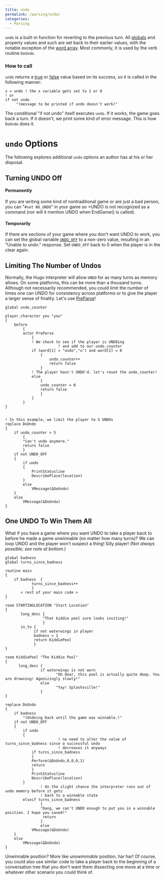 ```yaml
---
title: undo
permalink: /parsing/undo/
categories: 
  - Parsing
---
```


`undo` is a built-in function for reverting to the previous turn. All
[globals](basics/global/) and property values and such are set back
to their earlier values, with the notable exception of the
[word array](basics/word-array/). Most commonly, it is used by the verb
routine `DoUndo`.

### How to call

`undo` returns a [true](definitions/true/) or [false](definitions/false)
value based on its success, so it is called in the following manner:

    x = undo ! the x variable gets set to 1 or 0
    ! or
    if not undo
         "(message to be printed if undo doesn't work)"

The conditional "if not undo" itself executes `undo`. If it works, the
game goes back a turn. If it doesn't, we print some kind of error
message. This is how `DoUndo` does it.

# `undo` Options

The following explores additional `undo` options an author has at his or
her disposal.

## Turning UNDO Off

#### Permanently

If you are writing some kind of nontraditional game or are just a bad
person, you can "`#set NO_UNDO`" in your game so &gt;UNDO is not
recognized as a command (nor will it mention UNDO when EndGame() is
called).

#### Temporarily

If there are sections of your game where you don't want UNDO to work,
you can set the global variable [`UNDO_OFF`](globals/undo_off/) to a
non-zero value, resulting in an "Unable to undo." response. Set
`UNDO_OFF` back to 0 when the player is in the clear again.

## Limiting The Number of Undos

Normally, the Hugo interpreter will allow `UNDO` for as many turns as
memory allows. On some platforms, this can be more than a thousand
turns. Although not necessarily recommended, you could limit the number
of times one can UNDO for consistency across platforms or to give the
player a larger sense of finality. Let's use
[PreParse](parsing/preparse/)!

    global undo_counter

    player_character you "you"
    {
        before
            {
            actor PreParse
                {
                ! We check to see if the player is UNDOing
                            ! and add to our undo_counter
                if (word[1] = "undo","u") and word[2] = 0
                    {
                        undo_counter++
                        return false
                    }
                ! The player hasn't UNDO'd. let's reset the undo_counter!
                else
                    {
                    undo_counter = 0
                    return false
                    }
                }
            }
    }


    ! In this example, we limit the player to 5 UNDOs
    replace DoUndo
    {
        if undo_counter > 5
            {
            "Can't undo anymore."
            return false
            }
        if not UNDO_OFF
        {
            if undo
            {
                PrintStatusline
                DescribePlace(location)
            }
            else
                VMessage(&DoUndo)
        }
        else
            VMessage(&DoUndo)
    }

## One UNDO To Win Them All

What if you have a game where you want UNDO to take a player back to
before he made a game unwinnable (no matter how many turns)? We can loop
UNDO and the player won't suspect a thing! Silly player! *(Not always
possible; see note at bottom.)*

    global badness
    global turns_since_badness

    routine main
    {
        if badness  {
                turns_since_badness++
                }
           < rest of your main code >
    }

    room STARTINGLOCATION "Start Location"
    {
           long_desc {
                     "That kiddie pool sure looks inviting!"
                     }
           in_to {
                 if not waterwings in player
                 badness = 1
                 return KiddiePool
                 }
    }

    room KiddiePool "The Kiddie Pool"
    {
          long_desc {
                    if waterwings is not worn
                           "Oh dear, this pool is actually quite deep. You are drowning! Agonizingly slowly!"
                    else
                           "Yay! Splashsville!"
                    }
    }

    replace DoUndo
    {
        if badness
            "(Undoing back until the game was winnable.)"
        if not UNDO_OFF
        {
            if undo
            {
                            ! no need to alter the value of turns_since_badness since a successful undo
                            ! decreases it anyways
                if turns_since_badness
                {
                Perform(&DoUndo,0,0,0,1)
                return
                }
                PrintStatusline
                DescribePlace(location)
            }
                    ! On the slight chance the interpreter runs out of undo memory before it gets
                    ! back to a winnable state
            elseif turns_since_badness
                    {
                    "Dang, we can't UNDO enough to put you in a winnable position. I hope you saved!"
                     return
                    }
                    else
                VMessage(&DoUndo)
        }
        else
            VMessage(&DoUndo)
    }

Unwinnable position? More like *unswimmable* position, har har! Of
course, you could also use similar code to take a player back to the
beginning of a conversation tree that you don't want them dissecting one
move at a time or whatever other scenario you could think of.
